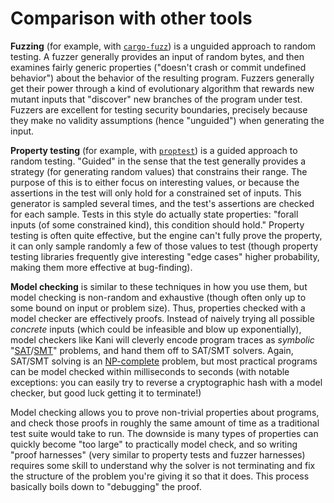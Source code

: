 # Comparison with other tools

**Fuzzing** (for example, with [`cargo-fuzz`](https://github.com/rust-fuzz/cargo-fuzz)) is a unguided approach to random testing.
A fuzzer generally provides an input of random bytes, and then examines fairly generic properties ("doesn't crash or commit undefined behavior") about the behavior of the resulting program.
Fuzzers generally get their power through a kind of evolutionary algorithm that rewards new mutant inputs that "discover" new branches of the program under test.
Fuzzers are excellent for testing security boundaries, precisely because they make no validity assumptions (hence "unguided") when generating the input.

**Property testing** (for example, with [`proptest`](https://github.com/AltSysrq/proptest)) is a guided approach to random testing.
"Guided" in the sense that the test generally provides a strategy (for generating random values) that constrains their range.
The purpose of this is to either focus on interesting values, or because the assertions in the test will only hold for a constrained set of inputs.
This generator is sampled several times, and the test's assertions are checked for each sample.
Tests in this style do actually state properties: "forall inputs (of some constrained kind), this condition should hold."
Property testing is often quite effective, but the engine can't fully prove the property, it can only sample randomly a few of those values to test (though property testing libraries frequently give interesting "edge cases" higher probability, making them more effective at bug-finding).

**Model checking** is similar to these techniques in how you use them, but model checking is non-random and exhaustive (though often only up to some bound on input or problem size).
Thus, properties checked with a model checker are effectively proofs.
Instead of naively trying all possible _concrete_ inputs (which could be infeasible and blow up exponentially), model checkers like Kani will cleverly encode program traces as _symbolic_ "[SAT](https://en.wikipedia.org/wiki/Boolean_satisfiability_problem)/[SMT](https://en.wikipedia.org/wiki/Satisfiability_modulo_theories)" problems, and hand them off to SAT/SMT solvers.
Again, SAT/SMT solving is an [NP-complete](https://en.wikipedia.org/wiki/NP-completeness) problem, but most practical programs can be model checked within milliseconds to seconds (with notable exceptions: you can easily try to reverse a cryptographic hash with a model checker, but good luck getting it to terminate!)

Model checking allows you to prove non-trivial properties about programs, and check those proofs in roughly the same amount of time as a traditional test suite would take to run.
The downside is many types of properties can quickly become "too large" to practically model check, and so writing "proof harnesses" (very similar to property tests and fuzzer harnesses) requires some skill to understand why the solver is not terminating and fix the structure of the problem you're giving it so that it does.
This process basically boils down to "debugging" the proof.
